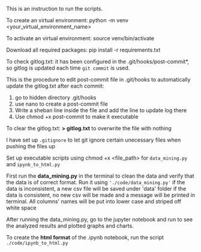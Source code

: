 This is an instruction to run the scripts. 

To create an virtual environment: python -m venv <your_virtual_environment_name>

To activate an virtual environment: source venv/bin/activate

Download all required packages: pip install -r requirements.txt

To check gitlog.txt: it has been configured in the .git/hooks/post-commit*, so gitlog is updated each time `git commit` is used.

This is the procedure to edit post-commit file in .git/hooks to automatically update the gitlog.txt after each commit:
1. go to hidden directory .git/hooks
2. use nano to create a post-commit file
3. Write a sheban line inside the file and add the line to update log there
4. Use chmod +x post-commit to make it executable

To clear the gitlog.txt: **> gitlog.txt** to overwrite the file with nothing

I have set up `.gitignore` to let git ignore certain unecessary files when pushing the files up 

Set up executable scripts using chmod +x <file_path> for `data_mining.py` and `ipynb_to_html.py` 

First run the **data_mining.py** in the terminal to clean the data and verify that the data is of correct format. Run it using `'./code/data_mining.py'`
if the data is inconsistent, a new csv file will be saved under 'data' folder
if the data is consistent, no new csv will be made and a message will be printed in terminal. All columns' names will be put into lower case and striped off white space

After running the data_mining.py, go to the jupyter notebook and run to see the analyzed results and plotted graphs and charts.

To create the **html format** of the .ipynb notebook, run the script `./code/ipynb_to_html.py`








